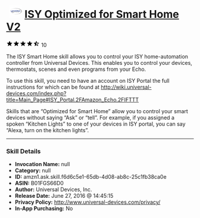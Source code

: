 # &nbsp;<img src="skill_icon" alt="ISY Optimized for Smart Home V2 icon" width="36"> [ISY Optimized for Smart Home V2](http://alexa.amazon.com/#skills/amzn1.ask.skill.f6d6c5e1-65db-4d08-ab8c-25c1fb38ca0e)
![4.8 stars](../../images/ic_star_black_18dp_1x.png)![4.8 stars](../../images/ic_star_black_18dp_1x.png)![4.8 stars](../../images/ic_star_black_18dp_1x.png)![4.8 stars](../../images/ic_star_black_18dp_1x.png)![4.8 stars](../../images/ic_star_half_black_18dp_1x.png) 10

The ISY Smart Home skill allows you to control your ISY home-automation controller from Universal Devices. This enables you to control your devices, thermostats, scenes and even programs from your Echo. 

To use this skill, you need to have an account on ISY Portal the full instructions for which can be found at http://wiki.universal-devices.com/index.php?title=Main_Page#ISY_Portal.2FAmazon_Echo.2FIFTTT

Skills that are “Optimized for Smart Home” allow you to control your smart devices without saying “Ask” or “tell”.  For example, if you assigned a spoken “Kitchen Lights” to one of your devices in ISY portal, you can say “Alexa, turn on the kitchen lights”.

***

### Skill Details

* **Invocation Name:** null
* **Category:** null
* **ID:** amzn1.ask.skill.f6d6c5e1-65db-4d08-ab8c-25c1fb38ca0e
* **ASIN:** B01FGS66D0
* **Author:** Universal Devices, Inc.
* **Release Date:** June 27, 2016 @ 14:45:15
* **Privacy Policy:** http://www.universal-devices.com/privacy/
* **In-App Purchasing:** No
